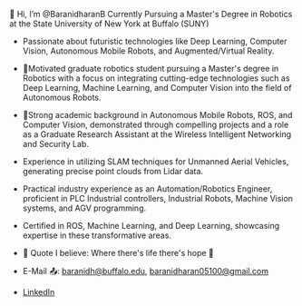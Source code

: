 👋 Hi, I’m @BaranidharanB
Currently Pursuing a Master's Degree in Robotics at the State University of New York at Buffalo (SUNY)

- Passionate about futuristic technologies like Deep Learning, Computer Vision, Autonomous Mobile Robots, and Augmented/Virtual Reality.

- 🎯Motivated graduate robotics student pursuing a Master's degree in Robotics with a focus on integrating cutting-edge technologies such as Deep Learning, Machine Learning, and Computer Vision into the field of Autonomous Robots.
- 🤖Strong academic background in Autonomous Mobile Robots, ROS, and Computer Vision, demonstrated through compelling projects and a role as a Graduate Research Assistant at the Wireless Intelligent Networking and Security Lab.
- Experience in utilizing SLAM techniques for Unmanned Aerial Vehicles, generating precise point clouds from Lidar data.
- Practical industry experience as an Automation/Robotics Engineer, proficient in PLC Industrial controllers, Industrial Robots, Machine Vision systems, and AGV programming.
- Certified in ROS, Machine Learning, and Deep Learning, showcasing expertise in these transformative areas.

- 💬 Quote I believe: Where there's life there's hope 🤞
  
- E-Mail 📤: baranidh@buffalo.edu, baranidharan05100@gmail.com
- [LinkedIn](https://www.linkedin.com/in/baranidharan-balasubramanian/)




